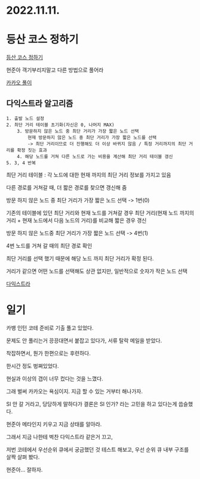 # 2022.11.11.

# 등산 코스 정하기

[등산 코스 정하기](https://school.programmers.co.kr/learn/courses/30/lessons/118669)

현준아 객기부리지말고 다른 방법으로 풀어라

[카카오 풀이](https://tech.kakao.com/2022/07/13/2022-coding-test-summer-internship/)

## 다익스트라 알고리즘

```
1. 출발 노드 설정
2. 최단 거리 테이블 초기화(자신은 0, 나머지 MAX)
    3. 방문하지 않은 노드 중 최단 거리가 가장 짧은 노드 선택
        현재 방문하지 않은 노드 중 최단 거리가 가장 짧은 노드를 선택
        -> 최단 거리이므로 더 진행해도 더 이상 바뀌지 않음 / 특정 거리까지의 최단 거리를 확정 짓는 효과
    4. 해당 노드를 거쳐 다른 노드로 가는 비용을 계산해 최단 거리 테이블 갱신
5. 3, 4 반복
```

최단 거리 테이블 : 각 노드에 대한 현재 까지의 최단 거리 정보를 가지고 있음

다른 경로를 거쳐갈 때, 더 짧은 경로를 찾으면 갱신해 줌

방문 하지 않은 노드 중 최단 거리가 가장 짧은 노드 선택 -> 1번(0)

기존의 테이블에 있던 최단 거리와 현재 노드를 거쳐갈 경우 최단 거리(현재 노드 까지의 거리 + 현재 노드에서 다음 노드의 거리)를 비교해 짧은 경우 갱신

방문 하지 않은 노드중 최단 거리가 가장 짧은 노드 선택 -> 4번(1)

4번 노드를 거쳐 갈 때의 최단 경로 확인

최단 거리를 선택 했기 때문에 해당 노드 까지 최단 거리가 확정 된다.

거리가 같으면 어떤 노드를 선택해도 상관 없지만, 일반적으로 숫자가 작은 노드 선택

[다익스트라](https://ksb-dev.tistory.com/75)

# 일기

카뱅 인턴 코테 준비로 기출 풀고 있었다.

문제도 안 풀리는거 끙끙대면서 붙잡고 있다가, 서류 탈락 메일을 받았다.

착잡하면서, 뭔가 한편으로는 후련하다.

한시간 정도 벙쪄있었다. 

현실과 이상의 갭이 너무 컸다는 것을 느꼈다.

그래 벌써 카카오는 욕심이지. 지금 할 수 있는 거부터 해나가자.

SI 안 갈 거라고, 당당하게 말하다가 결론은 SI 인가? 라는 고민을 하고 있다는게 씁슬했다.

현준아 메타인지 키우고 지금 상태를 알아라.

그래서 지금 나한테 벅찬 다익스트라 같은거 끄고, 

저번 코테에서 우선순위 큐에서 궁금했던 것 테스트 해보고, 우선 순위 큐 내부 구조를 살짝 살펴 봤다.

현준아... 잘하자.
